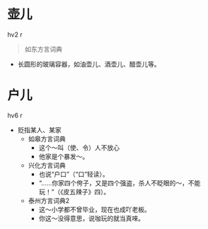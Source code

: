 # 壶儿
hv2 r
> 如东方言词典
- 长圆形的玻璃容器，如油壶儿、酒壶儿、醋壶儿等。

# 户儿
hv6 r
+ 贬指某人、某家
  * 如皋方言词典
    - 这个～叫（使、令）人不放心
    - 他家是个暴发～。
  * 兴化方言词典
    + 也说“户口”（“口”轻读）。
    - “……你家四个侉子，又是四个强盗，杀人不眨眼的～，不能玩！”（《皮五辣子》四）。
  * 泰州方言词典2
    - 这～小学都不曾毕业，现在也成吖老板。
    - 你这～没得意思，说咖玩的就当真唻。
